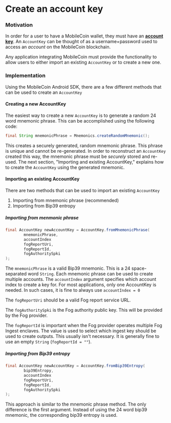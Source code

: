 # Create an account key

### Motivation

In order for a user to have a MobileCoin wallet, they must have an [**account key**](../glossary.md).
An `AccountKey` can be thought of as a username+password used to access an *account* on the
MobileCoin blockchain.

Any application integrating MobileCoin must provide the functionality to allow users to either import
an existing `AccountKey` or to create a new one.

### Implementation

Using the MobileCoin Android SDK, there are a few different methods that can be used to create an
`AccountKey`

#### Creating a new AccountKey

The easiest way to create a new `AccountKey` is to generate a random 24 word mnemonic phrase. This
can be accomplished using the following code:

```java
final String mnemonicPhrase = Mnemonics.createRandomMnemonic();
```

This creates a securely generated, random mnemonic phrase. This phrase is unique and cannot be
re-generated. In order to reconstruct an `AccountKey` created this way, the mnemonic phrase must be
*securely* stored and re-used. The next section, "Importing and existing AccountKey," explains how
to create the `AccountKey` using the generated mnemonic.

#### Importing an existing AccountKey

There are two methods that can be used to import an existing `AccountKey`
1. Importing from mnemonic phrase (recommended)
2. Importing from Bip39 entropy

##### Importing from menmonic phrase

```java
final AccountKey newAccountKey = AccountKey.fromMnemonicPhrase(
        mnemonicPhrase,
        accountIndex
        fogReportUri,
        fogReportId,
        fogAuthoritySpki
);
```

The `mnemonicPhrase` is a valid Bip39 mnemonic. This is a 24 space-separated word `String`.
Each mnemonic phrase can be used to create multiple accounts. The `accountIndex` argument specifies
which account index to create a key for. For most applications, only one AccountKey is needed. In
such cases, it is fine to always use `accountIndex = 0`

The `fogReportUri` should be a valid Fog report service URL.

The `fogAuthoritySpki` is the Fog authority public key. This will be provided by the Fog provider.

The `fogReportId` is important when the Fog provider operates multiple Fog Ingest enclaves.
The value is used to select which ingest key should be used to create outputs.
This usually isn't necessary. It is generally fine to use an empty `String` (`fogReportId = ""`).

##### Importing from Bip39 entropy

```java
final AccountKey newAccountKey = AccountKey.fromBip39Entropy(
        bip39Entropy,
        accountIndex
        fogReportUri,
        fogReportId,
        fogAuthoritySpki
);
```

This approach is similar to the mnemonic phrase method. The only difference is the first argument.
Instead of using the 24 word bip39 mnemonic, the corresponding bip39 entropy is used.
